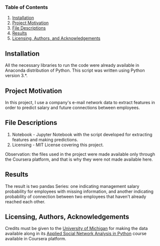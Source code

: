 
### Table of Contents

1. [Installation](#installation)
2. [Project Motivation](#motivation)
3. [File Descriptions](#files)
4. [Results](#results)
5. [Licensing, Authors, and Acknowledgements](#licensing)

## Installation <a name="installation"></a>

All the necessary libraries to run the code were already available in Anaconda distribution of Python. This script was written using Python version 3.*.

## Project Motivation<a name="motivation"></a>

In this project, I use a company's e-mail network data to extract features in order to predict salary and future connections between employees.

## File Descriptions <a name="files"></a>

1. Notebook - Jupyter Notebook with the script developed for extracting features and making predictions.
2. Licensing - MIT License covering this project.

Observation: the files used in the project were made available only through the Coursera platform, and that is why they were not made available here.

## Results<a name="results"></a>

The result is two pandas Series: one indicating management salary probability for employees with missing information, and another indicating probability of connection between two employees that haven't already reached each other.

## Licensing, Authors, Acknowledgements<a name="licensing"></a>

Credits must be given to the [University of Michigan](https://umich.edu/) for making the data available along in its [Applied Social Network Analysis in Python](https://www.coursera.org/learn/python-social-network-analysis) course available in Coursera platform.
